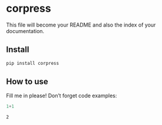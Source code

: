 # corpress


<!-- WARNING: THIS FILE WAS AUTOGENERATED! DO NOT EDIT! -->

This file will become your README and also the index of your
documentation.

## Install

``` sh
pip install corpress
```

## How to use

Fill me in please! Don’t forget code examples:

``` python
1+1
```

    2
